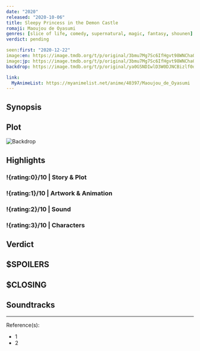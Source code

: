 ```yaml
---
date: "2020"
released: "2020-10-06"
title: Sleepy Princess in the Demon Castle
romaji: Maoujou de Oyasumi
genres: [slice of life, comedy, supernatural, magic, fantasy, shounen]
verdict: pending

seen:first: "2020-12-22"
image:en: https://image.tmdb.org/t/p/original/3bmu7Mg7Sc6IfHgvt98WNChaOkR.jpg
image:jp: https://image.tmdb.org/t/p/original/3bmu7Mg7Sc6IfHgvt98WNChaOkR.jpg
backdrop: https://image.tmdb.org/t/p/original/ya0GSNDIwlD3W0DJNCBizlf0dkf.jpg

link:
  MyAnimeList: https://myanimelist.net/anime/40397/Maoujou_de_Oyasumi
---
```



## Synopsis

## Plot

![Backdrop]()

## Highlights

### !{rating:0}/10 | Story & Plot

### !{rating:1}/10 | Artwork & Animation

### !{rating:2}/10 | Sound

### !{rating:3}/10 | Characters

## Verdict

## $SPOILERS

## $CLOSING

## Soundtracks

***
Reference(s):

- 1
- 2
